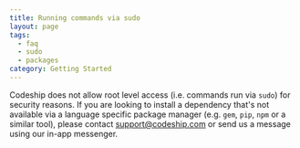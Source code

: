 ```yaml
---
title: Running commands via sudo
layout: page
tags:
  - faq
  - sudo
  - packages
category: Getting Started
---
```


Codeship does not allow root level access (i.e. commands run via `sudo`) for security reasons. If you are looking to install a dependency that's not available via a language specific package manager (e.g. `gem`, `pip`, `npm` or a similar tool), please contact [support@codeship.com](support@codeship.com) or send us a message using our in-app messenger.
